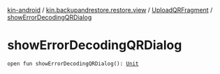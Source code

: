[kin-android](../../index.md) / [kin.backupandrestore.restore.view](../index.md) / [UploadQRFragment](index.md) / [showErrorDecodingQRDialog](./show-error-decoding-q-r-dialog.md)

# showErrorDecodingQRDialog

`open fun showErrorDecodingQRDialog(): `[`Unit`](https://kotlinlang.org/api/latest/jvm/stdlib/kotlin/-unit/index.html)